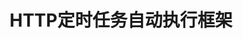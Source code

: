 ---
layout: home
title: HTTP定时任务自动执行框架

hero:
  name: QD
  text: 一个 HTTP 定时任务自动执行 Web 框架
  tagline: ""
  image:
    src: /logo.png
    alt: QD
  actions:
    - theme: brand
      text: 开始了解
      link: /zh_CN/guide/what-is-qd
    - theme: alt
      text: 在 GitHub 中查看
      link: https://github.com/qiandao-today/qiandao

features:
  - title: 基于Har
    details: 仅需上传通过抓包得到的 Har, 即可制作框架所需的 HTTP 任务模板。
  - title: Tornado 服务端
    details: 使用 Tornado 作为服务端, 以实现异步响应前端请求和发起 HTTP 请求。
  - title: API & 插件支持
    details: 内置多种 API 和过滤器用于模板制作, 后续将提供自定义插件支持。
  - title: 开源项目
    details: QD 是一个基于 MIT 许可证的开源项目。
---